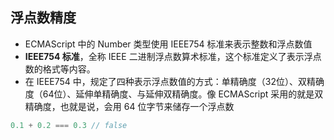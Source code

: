 ## 浮点数精度
- ECMAScript 中的 Number 类型使用 IEEE754 标准来表示整数和浮点数值
- **IEEE754 标准**，全称 IEEE 二进制浮点数算术标准，这个标准定义了表示浮点数的格式等内容。
- 在 IEEE754 中，规定了四种表示浮点数值的方式：单精确度（32位）、双精确度（64位）、延伸单精确度、与延伸双精确度。像 ECMAScript 采用的就是双精确度，也就是说，会用 64 位字节来储存一个浮点数
```javascript
0.1 + 0.2 === 0.3 // false
```